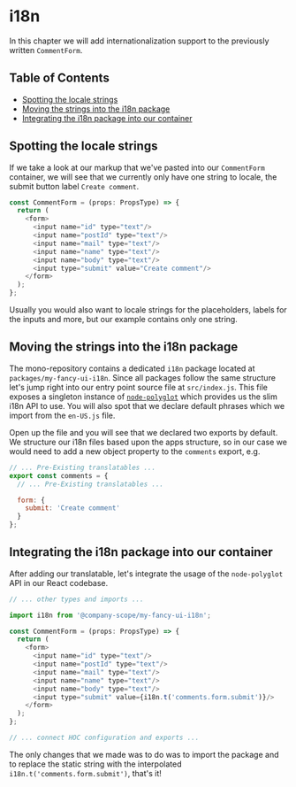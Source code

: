 # i18n

In this chapter we will add internationalization support to the previously written `CommentForm`.

## Table of Contents

- [Spotting the locale strings](#spotting-the-strings)
- [Moving the strings into the i18n package](#moving-to-the-i18n-package)
- [Integrating the i18n package into our container](#integrating-the-i18n-package)


<a id="spotting-the-strings"></a>
## Spotting the locale strings
If we take a look at our markup that we've pasted into our `CommentForm` container, we will see that we currently only have one string to locale, the submit button label `Create comment`.

```js
const CommentForm = (props: PropsType) => {
  return (
    <form>
      <input name="id" type="text"/>
      <input name="postId" type="text"/>
      <input name="mail" type="text"/>
      <input name="name" type="text"/>
      <input name="body" type="text"/>
      <input type="submit" value="Create comment"/>
    </form>
  );
};
```

Usually you would also want to locale strings for the placeholders, labels for the inputs and more, but our example contains only one string.


<a id="moving-to-the-i18n-package"></a>
## Moving the strings into the i18n package
The mono-repository contains a dedicated `i18n` package located at `packages/my-fancy-ui-i18n`. Since all packages follow the same structure let's jump right into our entry point source file at `src/index.js`. This file exposes a singleton instance of [`node-polyglot`](http://airbnb.io/polyglot.js/) which provides us the slim i18n API to use. You will also spot that we declare default phrases which we import from the `en-US.js` file.

Open up the file and you will see that we declared two exports by default. We structure our i18n files based upon the apps structure, so in our case we would need to add a new object property to the `comments` export, e.g.

```js
// ... Pre-Existing translatables ...
export const comments = {
  // ... Pre-Existing translatables ...

  form: {
    submit: 'Create comment'
  }
};

```


<a id="integrating-the-i18n-package"></a>
## Integrating the i18n package into our container
After adding our translatable, let's integrate the usage of the `node-polyglot` API in our React codebase.

```js
// ... other types and imports ...

import i18n from '@company-scope/my-fancy-ui-i18n';

const CommentForm = (props: PropsType) => {
  return (
    <form>
      <input name="id" type="text"/>
      <input name="postId" type="text"/>
      <input name="mail" type="text"/>
      <input name="name" type="text"/>
      <input name="body" type="text"/>
      <input type="submit" value={i18n.t('comments.form.submit')}/>
    </form>
  );
};

// ... connect HOC configuration and exports ...
```

The only changes that we made was to do was to import the package and to replace the static string with the interpolated `i18n.t('comments.form.submit')`, that's it!
